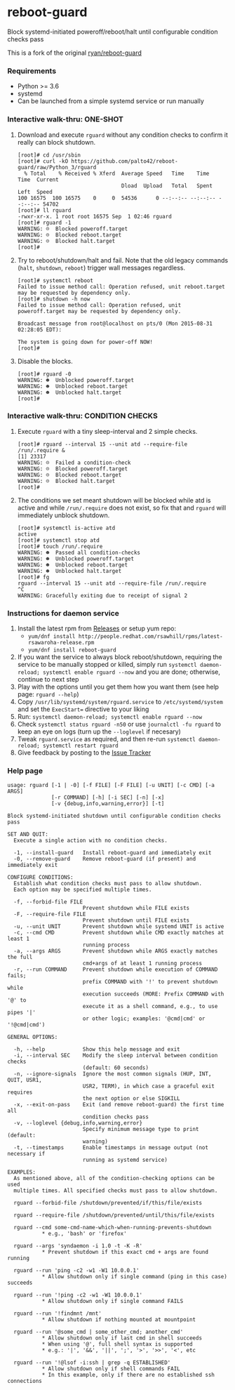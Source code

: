 # reboot-guard
Block systemd-initiated poweroff/reboot/halt until configurable condition checks pass

This is a fork of the original [ryan/reboot-guard](https://github.com/ryran/reboot-guard)

### Requirements

- Python >= 3.6
- systemd
- Can be launched from a simple systemd service or run manually


### Interactive walk-thru: ONE-SHOT

1. Download and execute `rguard` without any condition checks to confirm it really can block shutdown.

    ```
    [root]# cd /usr/sbin
    [root]# curl -kO https://github.com/palto42/reboot-guard/raw/Python_3/rguard
      % Total    % Received % Xferd  Average Speed   Time    Time     Time  Current
                                     Dload  Upload   Total   Spent    Left  Speed
    100 16575  100 16575    0     0  54536      0 --:--:-- --:--:-- --:--:-- 54702
    [root]# ll rguard
    -rwxr-xr-x. 1 root root 16575 Sep  1 02:46 rguard
    [root]# rguard -1
    WARNING: ☹  Blocked poweroff.target
    WARNING: ☹  Blocked reboot.target
    WARNING: ☹  Blocked halt.target
    [root]# 
    ```

1. Try to reboot/shutdown/halt and fail. Note that the old legacy commands (`halt`, `shutdown`, `reboot`) trigger wall messages regardless.

    ```
    [root]# systemctl reboot
    Failed to issue method call: Operation refused, unit reboot.target may be requested by dependency only.
    [root]# shutdown -h now
    Failed to issue method call: Operation refused, unit poweroff.target may be requested by dependency only.

    Broadcast message from root@localhost on pts/0 (Mon 2015-08-31 02:28:05 EDT):

    The system is going down for power-off NOW!
    [root]#
    ```

1. Disable the blocks.

    ```
    [root]# rguard -0
    WARNING: ☻  Unblocked poweroff.target
    WARNING: ☻  Unblocked reboot.target
    WARNING: ☻  Unblocked halt.target
    [root]# 
    ```

### Interactive walk-thru: CONDITION CHECKS

1. Execute `rguard` with a tiny sleep-interval and 2 simple checks.

    ```
    [root]# rguard --interval 15 --unit atd --require-file /run/.require &
    [1] 23317
    WARNING: ☹  Failed a condition-check
    WARNING: ☹  Blocked poweroff.target
    WARNING: ☹  Blocked reboot.target
    WARNING: ☹  Blocked halt.target
    [root]# 
    ```

1. The conditions we set meant shutdown will be blocked while atd is active and while `/run/.require` does not exist, so fix that and `rguard` will immediately unblock shutdown.

    ```
    [root]# systemctl is-active atd
    active
    [root]# systemctl stop atd
    [root]# touch /run/.require
    WARNING: ☻  Passed all condition-checks
    WARNING: ☻  Unblocked poweroff.target
    WARNING: ☻  Unblocked reboot.target
    WARNING: ☻  Unblocked halt.target
    [root]# fg
    rguard --interval 15 --unit atd --require-file /run/.require
    ^C
    WARNING: Gracefully exiting due to receipt of signal 2
    ```


### Instructions for daemon service

1. Install the latest rpm from [Releases](https://github.com/ryran/reboot-guard/releases) or setup yum repo:
    - `yum/dnf install http://people.redhat.com/rsawhill/rpms/latest-rsawaroha-release.rpm`
    - `yum/dnf install reboot-guard`
1. If you want the service to always block reboot/shutdown, requiring the service to be manually stopped or killed, simply run `systemctl daemon-reload; systemctl enable rguard --now` and you are done; otherwise, continue to next step
1. Play with the options until you get them how you want them (see help page: `rguard --help`)
1. Copy `/usr/lib/systemd/system/rguard.service` to `/etc/systemd/system` and set the `ExecStart=` directive to your liking
1. Run: `systemctl daemon-reload; systemctl enable rguard --now`
1. Check `systemctl status rguard -n50` or use `journalctl -fu rguard` to keep an eye on logs (turn up the `--loglevel` if necesary)
1. Tweak `rguard.service` as required, and then re-run `systemctl daemon-reload; systemctl restart rguard`
1. Give feedback by posting to the [Issue Tracker](https://github.com/ryran/reboot-guard/issues)


### Help page

```
usage: rguard [-1 | -0] [-f FILE] [-F FILE] [-u UNIT] [-c CMD] [-a ARGS]
              [-r COMMAND] [-h] [-i SEC] [-n] [-x]
              [-v {debug,info,warning,error}] [-t]

Block systemd-initiated shutdown until configurable condition checks pass

SET AND QUIT:
  Execute a single action with no condition checks.

  -1, --install-guard   Install reboot-guard and immediately exit
  -0, --remove-guard    Remove reboot-guard (if present) and immediately exit

CONFIGURE CONDITIONS:
  Establish what condition checks must pass to allow shutdown.
  Each option may be specified multiple times.

  -f, --forbid-file FILE
                        Prevent shutdown while FILE exists
  -F, --require-file FILE
                        Prevent shutdown until FILE exists
  -u, --unit UNIT       Prevent shutdown while systemd UNIT is active
  -c, --cmd CMD         Prevent shutdown while CMD exactly matches at least 1
                        running process
  -a, --args ARGS       Prevent shutdown while ARGS exactly matches the full
                        cmd+args of at least 1 running process
  -r, --run COMMAND     Prevent shutdown while execution of COMMAND fails;
                        prefix COMMAND with '!' to prevent shutdown while
                        execution succeeds (MORE: Prefix COMMAND with '@' to
                        execute it as a shell command, e.g., to use pipes '|'
                        or other logic; examples: '@cmd|cmd' or '!@cmd|cmd')

GENERAL OPTIONS:

  -h, --help            Show this help message and exit
  -i, --interval SEC    Modify the sleep interval between condition checks
                        (default: 60 seconds)
  -n, --ignore-signals  Ignore the most common signals (HUP, INT, QUIT, USR1,
                        USR2, TERM), in which case a graceful exit requires
                        the next option or else SIGKILL
  -x, --exit-on-pass    Exit (and remove reboot-guard) the first time all
                        condition checks pass
  -v, --loglevel {debug,info,warning,error}
                        Specify minimum message type to print (default:
                        warning)
  -t, --timestamps      Enable timestamps in message output (not necessary if
                        running as systemd service)

EXAMPLES:
  As mentioned above, all of the condition-checking options can be used
  multiple times. All specified checks must pass to allow shutdown.

  rguard --forbid-file /shutdown/prevented/if/this/file/exists

  rguard --require-file /shutdown/prevented/until/this/file/exists

  rguard --cmd some-cmd-name-which-when-running-prevents-shutdown
           * e.g., 'bash' or 'firefox'

  rguard --args 'syndaemon -i 1.0 -t -K -R'
           * Prevent shutdown if this exact cmd + args are found running

  rguard --run 'ping -c2 -w1 -W1 10.0.0.1'
           * Allow shutdown only if single command (ping in this case) succeeds

  rguard --run '!ping -c2 -w1 -W1 10.0.0.1'
           * Allow shutdown only if single command FAILS

  rguard --run '!findmnt /mnt'
           * Allow shutdown if nothing mounted at mountpoint

  rguard --run '@some_cmd | some_other_cmd; another_cmd'
           * Allow shutdown only if last cmd in shell succeeds
           * When using '@', full shell syntax is supported
           * e.g.: '|', '&&', '||', ';', '>', '>>', '<', etc

  rguard --run '!@lsof -i:ssh | grep -q ESTABLISHED'
           * Allow shutdown only if shell commands FAIL
           * In this example, only if there are no established ssh connections
```
